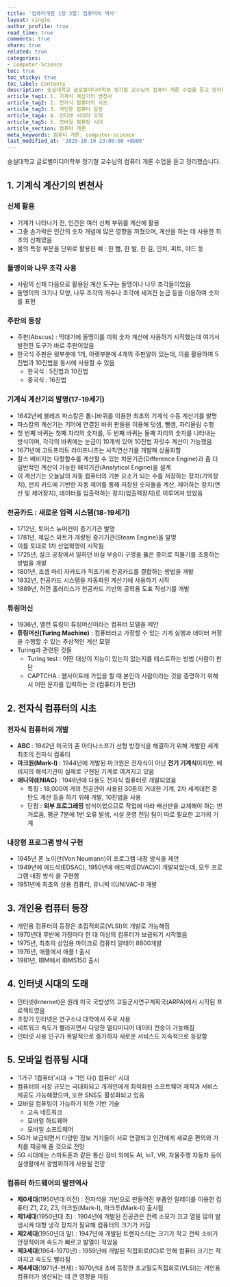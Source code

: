 ```yaml
---
title: '컴퓨터개론 1장 3절: 컴퓨터의 역사'
layout: single
author_profile: true
read_time: true
comments: true
share: true
related: true
categories:
- Computer-Science
toc: true
toc_sticky: true
toc_label: Contents
description: 숭실대학교 글로벌미디어학부 정기철 교수님의 컴퓨터 개론 수업을 듣고 정리했습니다.
article_tag1: 1. 기계식 계산기의 변천사
article_tag2: 2. 전자식 컴퓨터의 시초
article_tag3: 3. 개인용 컴퓨터 등장
article_tag4: 4. 인터넷 시대의 도래
article_tag5: 5. 모바일 컴퓨팅 시대
article_section: 컴퓨터 개론
meta_keywords: 컴퓨터 개론, computer-science
last_modified_at: '2020-10-10 23:00:00 +0800'
---
```


숭실대학교 글로벌미디어학부 정기철 교수님의 컴퓨터 개론 수업을 듣고 정리했습니다.

## 1. 기계식 계산기의 변천사
### **신체 활용**
  - 기계가 나타나기 전, 인간은 여러 신체 부위를 계산에 활용
  - 그중 손가락은 인간의 숫자 개념에 많은 영향을 끼쳤으며, 계산을 하는 데 사용한 최초의 신체였음
  - 몸의 특정 부분을 단위로 활용한 예 : 한 뼘, 한 발, 한 길, 인치, 피트, 야드 등
### **돌멩이와 나무 조각 사용**
  - 사람의 신체 다음으로 활용된 계산 도구는 돌멩이나 나무 조각들이었음
  - 돌멩이의 크기나 모양, 나무 조각의 개수나 조각에 새겨진 눈금 등을 이용하여 숫자를 표현
### **주판의 등장**
  - 주판(Abscus) : 막대기에 돌멩이를 끼워 숫자 계산에 사용하기 시작했는데 여기서 발전한 도구가 바로 주판이었음
  - 한국식 주판은 윗부분에 1개, 아랫부분에 4개의 주판알이 있는데, 이를 활용하여 5진법과 10진법을 동시에 사용할 수 있음
    - 한국식 :  5진법과 10진법
    - 중국식 : 16진법
### **기계식 계산기의 발명(17-19세기)**
  - 1642년에 블레즈 파스칼은 톱니바퀴를 이용한 최초의 기계식 수동 계산기를 발명
  - 파스칼의 계산기는 기어에 연결된 바퀴 판들을 이용해 덧셈, 뺄셈, 자리올림 수행
  - 첫 번째 바퀴는 첫째 자리의 숫자를, 두 번째 바퀴는 둘째 자리의 숫자를 나타내는 방식이며, 각각의 바퀴에는 눈금이 10개씩 있어 10진법 자릿수 계산이 가능했음
  - 1671년에 고트프리트 라이프니츠는 사칙연산기를 개발해 상품화함
  - 찰스 배비지는 다항함수를 계산할 수 있는 차분기관(Difference Engine)과 좀 더 일반적인 계산이 가능한 해석기관(Analytical Engine)을 설계
  - 이 계산기는 오늘날의 자동 컴퓨터의 기본 요소가 되는 수를 저장하는 장치(기억장치), 펀치 카드에 기반한 자동 제어를 통해 저장된 숫자들을 계산, 제어하는 장치(연산 및 제어장치), 데이터를 입출력하는 장치(입출력장치)로 이루어져 있었음
### **천공카드 : 새로운 입력 시스템(18-19세기)**
  - 1712년, 토머스 뉴머컨이 증기기관 발명
  - 1781년, 제임스 와트가 개량된 증기기관(Steam Engine)을 발명
  - 이를 토대로 1차 산업혁명이 시작됨
  - 1725년, 실크 공장에서 일하던 바실 부숑이 구멍을 뚫은 종이로 직물기를 조종하는 방법을 개발
  - 1801년, 조셉 마리 자카드가 직조기에 천공카드를 결합하는 방법을 개발
  - 1832년, 천공카드 시스템을 자동화된 계산기에 사용하기 시작
  - 1889년, 허먼 홀러리스가 천공카드 기반의 공학용 도표 작성기를 개발
### **튜링머신**
  - 1936년, 앨런 튜링이 튜링머신이라는 컴퓨터 모델을 제안
  - **튜링머신(Turing Machine)** : 컴퓨터라고 가정할 수 있는 기계 실행과 데이터 저장을 수행할 수 있는 추상적인 계산 모델
  - Turing과 관련된 것들
    - Turing test : 어떤 대상이 지능이 있는지 없는지를 테스트하는 방법 (사람이 판단
    - CAPTCHA : 웹사이트에 가입을 할 때 본인이 사람이라는 것을 증명하기 위해서 어떤 문자를 입력하는 것 (컴퓨터가 판단)

## 2. 전자식 컴퓨터의 시초
### **전자식 컴퓨터의 개발**
  - **ABC** : 1942년 미국의 존 아타나소프가 선형 방정식을 해결하기 위해 개발한 세계 최초의 전자식 컴퓨터
  - **마크원(Mark-I)** : 1944년에 개발된 마크원은 전자식이 아닌 **전기 기계식**이지만, 배비지의 해석기관이 실제로 구현된 기계로 여겨지고 있음
  - **애니악(ENIAC)** : 1946년에 다용도 전자식 컴퓨터로 개발되었음
    - 특징 : 18,000여 개의 진공관이 사용된 30톤의 거대한 기계, 2차 세계대전 중 탄도 계산 등을 하기 위해 개발, 10진법을 사용
    - 단점 : **외부 프로그래밍** 방식이었으므로 작업에 따라 배선판을 교체해야 하는 번거로움, 평균 7분에 1번 오류 발생, 시설 운영 전담 팀이 따로 필요한 고가의 기계
### **내장형 프로그램 방식 구현**
  - 1945년 폰 노이만(Von Neumann)이 프로그램 내장 방식을 제안
  - 1949년에 에드삭(EDSAC), 1950년에 에드박(EDVAC)이 개발되었는데, 모두 프로그램 내장 방식 을 구현함
  - 1951년에 최초의 상용 컴퓨터, 유니박 I(UNIVAC-I) 개발

## 3. 개인용 컴퓨터 등장
- 개인용 컴퓨터의 등장은 초집적회로(VLSI)의 개발로 가능해짐
- 1970년대 후반에 가정마다 한 대 이상의 컴퓨터가 보급되기 시작했음
- 1975년, 최초의 상업용 마이크로 컴퓨터 알테어 8800개발
- 1976년, 애플에서 애플 I 출시
- 1981년, IBM에서 IBM5150 출시

## 4. 인터넷 시대의 도래
- 인터넷(Internet)은 원래 미국 국방성의 고등군사연구계획국(ARPA)에서 시작된 프로젝트였음
- 초창기 인터넷은 연구소나 대학에서 주로 사용
- 네트워크 속도가 빨라지면서 다양한 멀티미디어 데이터 전송이 가능해짐
- 인터넷 사용 인구가 폭발적으로 증가하자 새로운 서비스도 지속적으로 등장함

## 5. 모바일 컴퓨팅 시대
- '1가구 1컴퓨터'시대 → '1인 다() 컴퓨터' 시대
- 컴퓨터의 시장 규모는 극대화되고 개개인에게 최적화된 소프트웨어 제작과 서비스 제공도 가능해졌으며, 또한 SNS도 활성화되고 있음
- 모바일 컴퓨팅이 가능하기 위한 기반 기술
  - 고속 네트워크
  - 모바일 하드웨어
  - 모바일 소프트웨어
- 5G가 보급되면서 다양한 정보 기기들이 서로 연결되고 인간에게 새로운 편의와 가치를 제공해 줄 것으로 전망
- 5G 시대에는 스마트폰과 같은 통신 장비 외에도 AI, IoT, VR, 자율주행 자동차 등이 실생활에서 광범위하게 사용될 전망
### **컴퓨터 하드웨어의 발전역사**
  - **제0세대**(1950년대 이전) : 전자석을 기반으로 만들어진 부품인 릴레이를 이용한 컴퓨터 Z1, Z2, Z3, 마크원(Mark-I), 마크투(Mark-II) 출시됨
  - **제1세대**(1950년대 초) : 1904년에 개발된 진공관은 전력 소모가 크고 열을 많이 발생시켜 대형 냉각 장치가 필요해 컴퓨터의 크기가 커짐
  - **제2세대**(1950년대 말) : 1947년에 개발된 트랜지스터는 크기가 작고 전력 소비가 안정적이며 속도가 빠르고 발열이 적었음
  - **제3세대**(1964-1970년) : 1959년에 개발된 직접회로(IC)로 인해 컴퓨터 크기는 작아지고 속도도 빨라짐
  - **제4세대**(1971년-현재) : 1970년대 초에 등장한 초고밀도직접회로(VLSI)는 개인용 컴퓨터가 생산되는 데 큰 영향을 미침